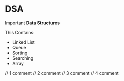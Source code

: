 # DSA
Important **Data Structures**

This Contains:<br/>
  - Linked List<br/>
  - Queue<br/>
  - Sorting<br/>
  - Searching<br/>
  - Array<br/>

// 1 comment
// 2 comment
// 3 comment
// 4 comment
